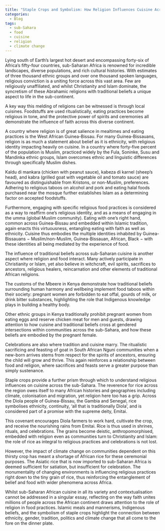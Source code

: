 ```yaml
---
title: "Staple Crops and Symbolism: How Religion Influences Cuisine Across sub-Saharan Africa "
categories:
  - Blog
tags:
  - sub-Sahara
  - food
  - cuisine
  - religion
  - climate change
---
```


Lying south of Earth’s largest hot desert and encompassing forty-six of Africa’s fifty-four countries, sub-Saharan Africa is renowned for incredible landscapes, diverse populations, and rich cultural histories. With estimates of three thousand ethnic groups and over one thousand spoken languages, religious conviction is a uniting force across this vast area. Few are religiously unaffiliated, and whilst Christianity and Islam dominate, the syncretism of these Abrahamic religions with traditional beliefs a unique aspect to life in the sub-continent. 

A key way this melding of religions can be witnessed is through local cuisines. Foodstuffs are used ritualistically, eating practices become religious in tone, and the protective power of spirits and ceremonies all demonstrate the influence of faith across this diverse continent.

A country where religion is of great salience in mealtimes and eating practices is the West African Guinea-Bissau. For many Guinea-Bissauans, religion is as much a statement about belief as it is ethnicity, with religious identity impacting heavily on cuisine. In a country where forty-five percent of the population is Muslim, practiced widely by the Fula, Soninke, Susu and Mandinka ethnic groups, Islam overcomes ethnic and linguistic differences through specifically Muslim dishes. 

Kaldu di mankara (chicken with peanut sauce), kabeza di karnel (sheep’s head), and kabra (grilled goat with vegetable oil and tomato sauce) are favoured as distinguishable from Kristons, or non-Muslim, preferences. Adhering to religious taboos on alcohol and pork and eating halal foods purchased near the mosque further establishes Islam as a determining factor on accepted foodstuffs.

Furthermore, engaging with specific religious food practices is considered as a way to reaffirm one’s religious identity, and as a means of engaging in the umma (global Muslim community). Eating with one’s right hand, common across Guinea-Bissau and embedded within Islamic tradition, again enacts this virtuousness, entangling eating with faith as well as ethnicity. Cuisine thus embodies the multiple identities inhabited by Guinea-Bissauans − Muslim/non-Muslim, Guinea-Bissauan, African, Black − with these identities all being mediated by the experience of food.

The influence of traditional beliefs across sub-Saharan cuisine is another aspect where religion and food interact. Many actively participate in Christianity or Islam, yet also believe in witchcraft, evil spirits, sacrifices to ancestors, religious healers, reincarnation and other elements of traditional African religions. 

The customs of the Mbeere in Kenya demonstrate how traditional beliefs surrounding human harmony and wellbeing implement food taboos within their society: pregnant women are forbidden to eat offal, gourds of milk, or drink bitter substances, highlighting the role that Indigenous knowledge plays in building a healthy body. 

Other ethnic groups in Kenya traditionally prohibit pregnant women from eating eggs and reserve chicken meat for men and guests, drawing attention to how cuisine and traditional beliefs cross at gendered intersections within communities across the sub-Sahara, and how these beliefs are embodied by the pregnant female. 

Celebrations are also where tradition and cuisine marry. The ritualistic sacrificing and feasting of goat in South African Nguni communities when a new-born arrives stems from respect for the spirits of ancestors, ensuring the child will grow and thrive. This again reinforces a relationship between food and religion, where sacrifices and feasts serve a greater purpose than simply sustenance.

Staple crops provide a further prism through which to understand religious influences on cuisine across the sub-Sahara. The reverence for rice across the region owes itself to many African histories and geographies including climate, colonisation and migration, yet religion here too has a grip. Across the Diola people of Guinea-Bissau, the Gambia and Senegal, rice symbolises ethnicity, continuity, ‘all that is traditionally Diola’, and is considered part of a promise with the supreme deity, Emitai. 

This covenant encourages Diola farmers to work hard, cultivate the crop, and receive the nourishing rains from Emitai. Rice is thus used in shrines, rituals, and celebrations. The grains become deistic, anthropomorphised, embedded with religion even as communities turn to Christianity and Islam: the role of rice as integral to religious practices and celebrations is not lost. 

However, the impact of climate change on communities dependent on this thirsty crop has meant a shortage of African rice for these ceremonial purposes. The Asiatic rice that is now imported to sub-Saharan Africa is deemed sufficient for satiation, but insufficient for celebration. The monumentality of changing environments is influencing religious practices right down to the tiny grain of rice, thus reinforcing the entanglement of belief and food with wider phenomena across Africa. 

Whilst sub-Saharan African cuisine in all its variety and contextualisation cannot be addressed in a singular essay, reflecting on the way faith unites millions of people across the African continent draws attention to the role of religion in food practices. Islamic meals and mannerisms, Indigenous beliefs, and the symbolism of staple crops highlight the connection between ethnicity, gender, tradition, politics and climate change that all come to the fore on the dinner plate.
